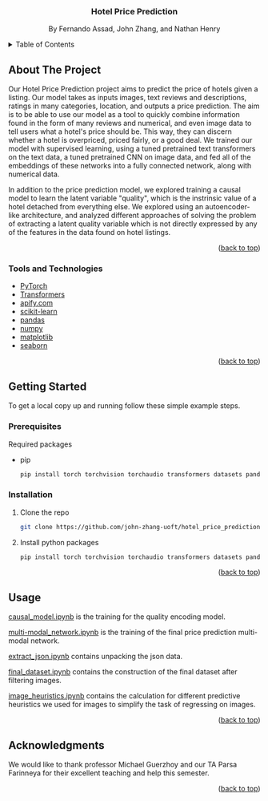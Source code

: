<a name="readme-top"></a>

<!-- PROJECT LOGO -->
<br />
<div align="center">
  <h3 align="center">Hotel Price Prediction</h3>
  <p align="center">
    By Fernando Assad, John Zhang, and Nathan Henry
  </p>
</div>



<!-- TABLE OF CONTENTS -->
<details>
  <summary>Table of Contents</summary>
  <ol>
    <li>
      <a href="#about-the-project">About The Project</a>
      <ul>
        <li><a href="#built-with">Built With</a></li>
      </ul>
    </li>
    <li>
      <a href="#getting-started">Getting Started</a>
      <ul>
        <li><a href="#prerequisites">Prerequisites</a></li>
        <li><a href="#installation">Installation</a></li>
      </ul>
    </li>
    <li><a href="#usage">Usage</a></li>
    <li><a href="#acknowledgments">Acknowledgments</a></li>
  </ol>
</details>


<!-- ABOUT THE PROJECT -->
## About The Project

Our Hotel Price Prediction project aims to predict the price of hotels given a listing. Our model takes as inputs images, text reviews and descriptions, ratings in many categories, location, and outputs a price prediction. The aim is to be able to use our model as a tool to quickly combine information found in the form of many reviews and numerical, and even image data to tell users what a hotel's price should be. This way, they can discern whether a hotel is overpriced, priced fairly, or a good deal. We trained our model with supervised learning, using a tuned pretrained text transformers on the text data, a tuned pretrained CNN on image data, and fed all of the embeddings of these networks into a fully connected network, along with numerical data.

In addition to the price prediction model, we explored training a causal model to learn the latent variable "quality", which is the instrinsic value of a hotel detached from everything else. We explored using an autoencoder-like architecture, and analyzed different approaches of solving the problem of extracting a latent quality variable which is not directly expressed by any of the features in the data found on hotel listings.


<p align="right">(<a href="#readme-top">back to top</a>)</p>

### Tools and Technologies

* [PyTorch](https://pytorch.org/)
* [Transformers](https://huggingface.co/docs/transformers/index)
* [apify.com](https://apify.com/)
* [scikit-learn](https://scikit-learn.org/stable)
* [pandas](https://pandas.pydata.org/)
* [numpy](https://numpy.org/)
* [matplotlib](https://matplotlib.org/)
* [seaborn](https://seaborn.pydata.org/)

<p align="right">(<a href="#readme-top">back to top</a>)</p>

<!-- GETTING STARTED -->
## Getting Started

To get a local copy up and running follow these simple example steps.

### Prerequisites

Required packages
* pip
  ```sh
  pip install torch torchvision torchaudio transformers datasets pandas numpy matplotlib seaborn scikit-learn
  ```

### Installation

1. Clone the repo
   ```sh
   git clone https://github.com/john-zhang-uoft/hotel_price_prediction
   ```
2. Install python packages
   ```sh
   pip install torch torchvision torchaudio transformers datasets pandas numpy matplotlib seaborn scikit-learn
   ```
<p align="right">(<a href="#readme-top">back to top</a>)</p>



## Usage

[causal_model.ipynb](https://github.com/john-zhang-uoft/hotel_price_prediction/blob/main/src/causal_model.ipynb) is the training for the quality encoding model.

[multi-modal_network.ipynb](https://github.com/john-zhang-uoft/hotel_price_prediction/blob/main/src/multi-modal_network.ipynb) is the training of the final price prediction multi-modal network.

[extract_json.ipynb](https://github.com/john-zhang-uoft/hotel_price_prediction/blob/main/src/extract_json.ipynb) contains unpacking the json data.

[final_dataset.ipynb](https://github.com/john-zhang-uoft/hotel_price_prediction/blob/main/src/final_dataset.ipynb) contains the construction of the final dataset after filtering images.

[image_heuristics.ipynb](https://github.com/john-zhang-uoft/hotel_price_prediction/blob/main/src/image_heuristics.ipynb) contains the calculation for different predictive heuristics we used for images to simplify the task of regressing on images.


<p align="right">(<a href="#readme-top">back to top</a>)</p>


<!-- ACKNOWLEDGMENTS -->
## Acknowledgments

We would like to thank professor Michael Guerzhoy and our TA Parsa Farinneya for their excellent teaching and help this semester.
<p align="right">(<a href="#readme-top">back to top</a>)</p>



